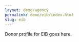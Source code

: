 ```yaml
---
layout: demo/agency
permalink: demo/eib/index.html
slug: eib
---
```


Donor profile for EIB goes here.
